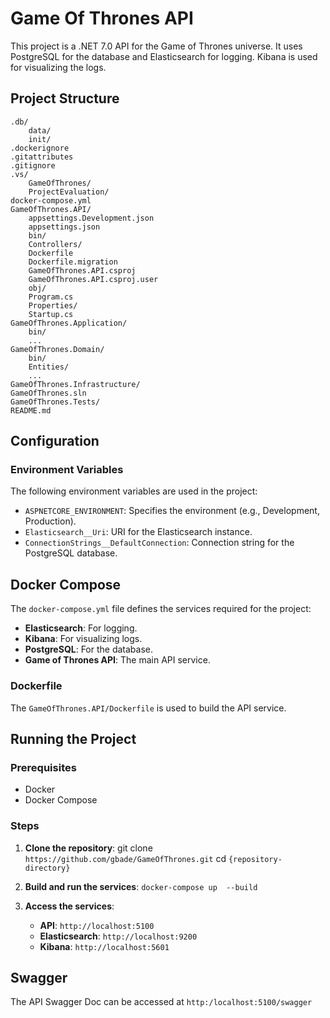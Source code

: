 # Game Of Thrones API

This project is a .NET 7.0 API for the Game of Thrones universe. It uses PostgreSQL for the database and Elasticsearch for logging. Kibana is used for visualizing the logs.


## Project Structure

    .db/
	    data/
	    init/ 
    .dockerignore 
    .gitattributes 
    .gitignore 
    .vs/
	    GameOfThrones/
	    ProjectEvaluation/ 
    docker-compose.yml 
    GameOfThrones.API/
	    appsettings.Development.json
	    appsettings.json
	    bin/
	    Controllers/
	    Dockerfile
	    Dockerfile.migration
	    GameOfThrones.API.csproj
	    GameOfThrones.API.csproj.user
	    obj/
	    Program.cs
	    Properties/
	    Startup.cs 
	GameOfThrones.Application/
	    bin/
	    ... 
	GameOfThrones.Domain/
	    bin/
	    Entities/
	    ... 
	GameOfThrones.Infrastructure/ 
	GameOfThrones.sln 
	GameOfThrones.Tests/ 
	README.md

## Configuration

### Environment Variables

The following environment variables are used in the project:

-   `ASPNETCORE_ENVIRONMENT`: Specifies the environment (e.g., Development, Production).
-   `Elasticsearch__Uri`: URI for the Elasticsearch instance.
-   `ConnectionStrings__DefaultConnection`: Connection string for the PostgreSQL database.

## Docker Compose

The  `docker-compose.yml`  file defines the services required for the project:

-   **Elasticsearch**: For logging.
-   **Kibana**: For visualizing logs.
-   **PostgreSQL**: For the database.
-   **Game of Thrones API**: The main API service.

### Dockerfile
The  `GameOfThrones.API/Dockerfile`  is used to build the API service.

## Running the Project

### Prerequisites
-   Docker
-   Docker Compose

### Steps
1.  **Clone the repository**:
    git clone `https://github.com/gbade/GameOfThrones.git` 
    cd  `{repository-directory}`
    
2.  **Build and run the services**: `docker-compose up  --build`
    
3.  **Access the services**:    
    -   **API**:  `http://localhost:5100`
    -   **Elasticsearch**:  `http://localhost:9200`
    -   **Kibana**:  `http://localhost:5601`

## Swagger

The API Swagger Doc can be accessed at `http:/localhost:5100/swagger`

